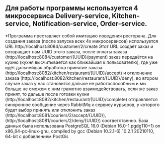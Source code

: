 Для работы программы используется 4 микросервиса Delivery-service, Kitchen-service, Notification-service, Order-service.
---
*Программа преставляет собой имитацию поведения ресторана.
Для создания заказа (после запуска всех 4х микросервисов) используется URL http://localhost:8084/customer/2/create
Этот URL создаёт заказ и возвращает нам UUID этого заказа, после оплаты заказа (http://localhost:8084/customer/{UUID}/payment) заказ передаётся на кухню 
(кухня высчитывается как ближайшая к пользователю), где уже идёт дальнейшая обработка принятие заказа (http://localhost:8082/kitchen/restaurant/{UUID}/accept)
и отклонение заказа (http://localhost:8082/kitchen/restaurant/{UUID}/deny), во втором случае заказ у нас становится дальше не работоспособным
и мы больше не сможем с ним грамотно взаимодействовать, если же заказ принят, то дальше после готовки кухни
(http://localhost:8082/kitchen/restaurant/{UUID}/complete) отправляется синхронное сообщение через RabbitMq к сервису курьеров, у которого будет выбор принять
или отклонить заказ (http://localhost:8081/couriers/2/accept/{UUID}), (http://localhost:8081/couriers/2/deny/{UUID}) соответственно.
База данных была использована PostgreSQL 16.0 (Debian 16.0-1.pgdg110+1) on x86_64-pc-linux-gnu, compiled by gcc (Debian 10.2.1-6) 10.2.1 20210110, 64-bit с добавлением PostGis

